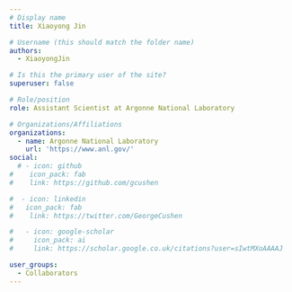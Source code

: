 ```yaml
---
# Display name
title: Xiaoyong Jin

# Username (this should match the folder name)
authors:
  - XiaoyongJin

# Is this the primary user of the site?
superuser: false

# Role/position
role: Assistant Scientist at Argonne National Laboratory

# Organizations/Affiliations
organizations:
  - name: Argonne National Laboratory
    url: 'https://www.anl.gov/'
social:
  # - icon: github
#    icon_pack: fab
#    link: https://github.com/gcushen

#  - icon: linkedin
#   icon_pack: fab
#    link: https://twitter.com/GeorgeCushen

#   - icon: google-scholar
#     icon_pack: ai
#     link: https://scholar.google.co.uk/citations?user=sIwtMXoAAAAJ

user_groups:
  - Collaborators
---
```

